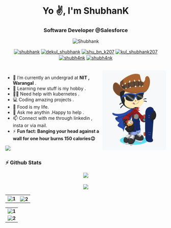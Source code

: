 
<h1 align="center">Yo ✌️, I'm ShubhanK</h1>
<h3 align="center">Software Developer @Salesforce</h3>
<p align="center"> <img src="https://komarev.com/ghpvc/?username=5h0bh4nk&label=Profile%20views&color=0e75b6&style=flat" alt="Shubhank" /> </p>

<p align="center">
<a href="https://www.facebook.com/shubhank.kulshreshtha/" target="blank"><img align="center" src="https://raw.githubusercontent.com/rahuldkjain/github-profile-readme-generator/master/src/images/icons/Social/facebook.svg" alt="shubhank" height="30" width="40" /></a>
<a href="https://instagram.com/dekul_shubhank" target="blank"><img align="center" src="https://raw.githubusercontent.com/rahuldkjain/github-profile-readme-generator/master/src/images/icons/Social/instagram.svg" alt="dekul_shubhank" height="30" width="40" /></a>
<a href="https://www.codechef.com/users/shu_bn_k207" target="blank"><img align="center" src="https://cdn.jsdelivr.net/npm/simple-icons@3.1.0/icons/codechef.svg" alt="shu_bn_k207" height="30" width="40" /></a>
<a href="https://www.hackerrank.com/kul_shubhank207" target="blank"><img align="center" src="https://raw.githubusercontent.com/rahuldkjain/github-profile-readme-generator/master/src/images/icons/Social/hackerrank.svg" alt="kul_shubhank207" height="30" width="40" /></a>
<a href="https://codeforces.com/profile/shubh4nk" target="blank"><img align="center" src="https://cdn.jsdelivr.net/npm/simple-icons@3.0.1/icons/codeforces.svg" alt="shubh4nk" height="30" width="40" /></a>
<a href="https://www.leetcode.com/shubh4nk" target="blank"><img align="center" src="https://raw.githubusercontent.com/rahuldkjain/github-profile-readme-generator/master/src/images/icons/Social/leet-code.svg" alt="shubh4nk" height="30" width="40" /></a>
</p>
<br/>
<!-- 
<h2 align="center">My work is mostly realted to Cyber-Security and Web-Development</h2>
<h2 align="center"> 👨‍💻  Check out my repos to view some of my work   👨‍💻</h2> -->
<!-- <p align="center">
  <img width="460" height="300" src="https://github-readme-stats.vercel.app/api?username=5h0bh4nk&show_icons=true&count_private=true" alt="ShubhanK" ">
</p>

<p align = "center">
  <img src = "https://github-readme-streak-stats.herokuapp.com/?user=5h0bh4nk">
</p>
<br>
 -->
<img align="right" height="250px" width="200px" alt="shubhank octocat" src="octocat.png" >

- 🌱 I’m currently an undergrad at <b>NIT , Warangal</b> .<br>
- 📖 Learning new stuff is my hobby .<br>
- 👨‍💻 Need help with kubernetes .<br>
- 💻 Coding amazing projects . <br>
- 🍔 Food is my life.<br>
- 💬 Ask me anythin .Happy to help .<br>
- 📫 Connect with me through linkedin , insta or via mail.<br>
- ⚡ <b>Fun fact: Banging your head against a wall for one hour burns 150 calories😉
                                                                                        
                                                                                        
![](https://hit.yhype.me/github/profile?user_id=62099471)
                                                                                        
                                                                                        
                                                                                        
### ⚡ Github Stats
 <p align="center">
<img src="https://github-profile-trophy.vercel.app/?username=5h0bh4nk&theme=darkhub">
<br><br>
<img src="https://github-readme-streak-stats.herokuapp.com/?user=5h0bh4nk&theme=merko">
</p>
<table>
  <tr>
    <td><img src="https://github-readme-stats.vercel.app/api?username=5h0bh4nk&theme=radical&show_icons=true&include_all_commits=true&count_private=true"  display=block width=100% height=auto alt="1"></td>
    <td><img src="https://github-readme-stats.vercel.app/api/top-langs/?username=5h0bh4nk&theme=radical&layout=compact&hide=Jupyter%20Notebook&langs_count=8"  display=block height=190 align="center" alt="2"></td>
   </tr>
</table>

<table>
  <tr>
    <td><img src="https://github-profile-summary-cards.vercel.app/api/cards/profile-details?username=5h0bh4nk&theme=solarized_dark"  display=block width=100% height=auto alt="1"></td>
   </tr>
   <tr>
      <td><img src="https://activity-graph.herokuapp.com/graph?username=5h0bh4nk&bg_color=073642&color=859900&line=006400&point=35aea1&area=true" display=block width=100% height=auto alt="2"></td>
  </td>
  </tr>
</table>
